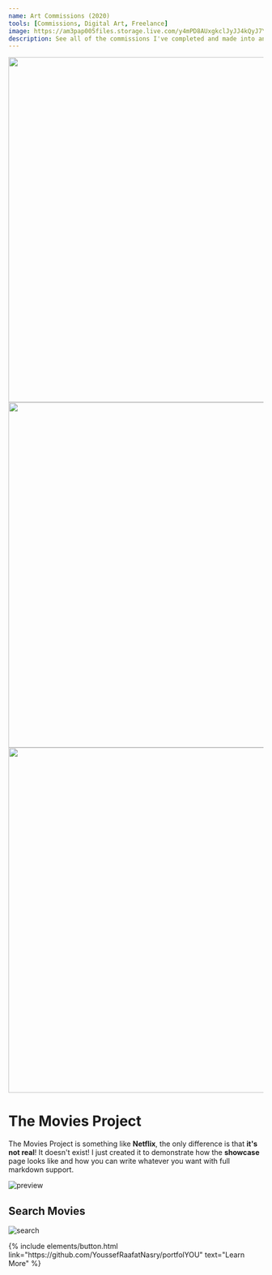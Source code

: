 ```yaml
---
name: Art Commissions (2020)
tools: [Commissions, Digital Art, Freelance]
image: https://am3pap005files.storage.live.com/y4mPD8AUxgkclJyJJ4kQyJ7YMo6hnZTA2WM5UebH7rF_bcx8ZGbkVOJw-2keGz4fsHniL-C7mfKZ432r31eN66PJM5r7RZNyEaeFQ0iGgWfbfW-KLoK7R2348DaGPTOMi0_N0Qqhhi2d1WxbNXoYFylCjTZ7bGv3y4fL1Gz8QsgRkd0CFC47EKPDLp_e_aI9Ly0?width=1024&height=775&cropmode=none
description: See all of the commissions I've completed and made into an art booklet during 2020!
---
```


<img src="https://am3pap005files.storage.live.com/y4mufyTwvNi6QoYIjnKu9dGiUB9nUQY9Ww_n2WK2up_XaOibICs1Ax8KiixKAx48vlX5me4OFIAON4AqQdffaYmUV7L_rFPRtmOCk0rWxmPPNLK1qW2mTPBrzB6fgy7c8JsGuSTyUs4vhKx_lvvBIhhgObvfB4_fXb3e4IxcBAKkNxKqb2VsfbU8ubHxs5I0V-q?width=1024&height=681&cropmode=none" width="1024" height="681" />
<img src="https://am3pap005files.storage.live.com/y4mI2gJmHW9bKJF_GT7ZVQsaWsjRUfM5Wmn6Dn4taCzqjJaQ1QNU6brK8uxf28gsftegxNuoQHxh3UXcgTpuf32Ripk1u-ybutvBjxCpqwRFkIpJtS8pUHFGRz9HJDOK0IciWU6QtIrxXd9yLengrMVdOSIe_U0boYMZ2gd1z-G339LqBHGvNZor9IrD963GVx7?width=1024&height=681&cropmode=none" width="1024" height="681" />
<img src="https://am3pap005files.storage.live.com/y4mU2ImROUwKn4TfZOEnwgHeY2YxuHX6HZWcVzCMTuj5iPPGYCweEvmCE-28KS1ftZAwk05U4OsbysY1oMer0SW-rNrCWWK_J6SmMyceBVxr_6DeNRWpob3Nt7cvKWnWt3GN2rjEdSBMSyZhZQBJ1Mrz3R1Vfkl0zY2V1QRho1fID2RVq8XSu2XSqL5BQOyR7CA?width=1024&height=681&cropmode=none" width="1024" height="681" />

# The Movies Project

The Movies Project is something like **Netflix**, the only difference is that **it's not real**! It doesn't exist! I just created it to demonstrate how the **showcase** page looks like and how you can write whatever you want with full markdown support.

![preview](https://www.sketchappsources.com/resources/source-image/we-were-soldiers-landing-page-dbruggisser.jpg)

## Search Movies

![search](https://www.sketchappsources.com/resources/source-image/microsoft-windows-10-virtual-keyboard-diogo-sousa.png)

<p class="text-center">
{% include elements/button.html link="https://github.com/YoussefRaafatNasry/portfolYOU" text="Learn More" %}
</p>